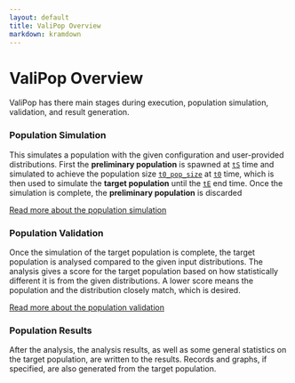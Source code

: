 ```yaml
---
layout: default
title: ValiPop Overview
markdown: kramdown
---
```


# ValiPop Overview

ValiPop has there main stages during execution, population simulation, validation, and result generation.

### Population Simulation

This simulates a population with the given configuration and user-provided distributions. First the **preliminary population** is spawned at [`tS`](../usage/configuration/config-reference.md#tS) time and simulated to achieve the population size [`t0_pop_size`](../usage/configuration/config-reference.md#t0_pop_size) at [`t0`](../usage/configuration/config-reference.md#t0) time, which is then used to simulate the **target population** until the [`tE`](../usage/configuration/config-reference.md#tE) end time. Once the simulation is complete, the **preliminary population** is discarded

[Read more about the population simulation](simulation.md)

### Population Validation

Once the simulation of the target population is complete, the target population is analysed compared to the given input distributions. The analysis gives a score for the target population based on how statistically different it is from the given distributions. A lower score means the population and the distribution closely match, which is desired.

[Read more about the population validation](validation.md)

### Population Results

After the analysis, the analysis results, as well as some general statistics on the target population, are written to the results. Records and graphs, if specified, are also generated from the target population.
